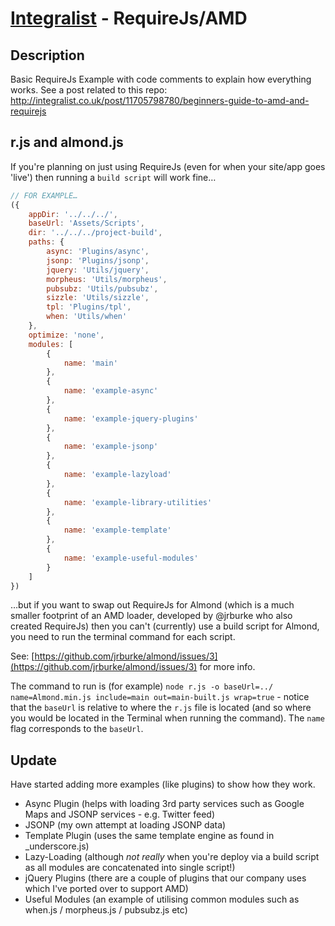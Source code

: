 [Integralist](http://www.integralist.co.uk/) - RequireJs/AMD
================================

Description
-----------

Basic RequireJs Example with code comments to explain how everything works.
See a post related to this repo: http://integralist.co.uk/post/11705798780/beginners-guide-to-amd-and-requirejs

r.js and almond.js
------------------

If you're planning on just using RequireJs (even for when your site/app goes 'live') then running a `build script` will work fine…

```js
// FOR EXAMPLE…
({	
    appDir: '../../../',
    baseUrl: 'Assets/Scripts',
    dir: '../../../project-build',
    paths: {
        async: 'Plugins/async',
        jsonp: 'Plugins/jsonp',
        jquery: 'Utils/jquery',
        morpheus: 'Utils/morpheus',
		pubsubz: 'Utils/pubsubz',
		sizzle: 'Utils/sizzle',
        tpl: 'Plugins/tpl',
		when: 'Utils/when'
    },
    optimize: 'none',
    modules: [
        {
            name: 'main'
        },
        {
            name: 'example-async'
        },
        {
            name: 'example-jquery-plugins'
        },
        {
            name: 'example-jsonp'
        },
        {
            name: 'example-lazyload'
        },
        {
            name: 'example-library-utilities'
        },
        {
            name: 'example-template'
        },
        {
            name: 'example-useful-modules'
        }
    ]
})
```

…but if you want to swap out RequireJs for Almond (which is a much smaller footprint of an AMD loader, developed by @jrburke who also created RequireJs) then you can't (currently) use a build script for Almond, you need to run the terminal command for each script.

See: [https://github.com/jrburke/almond/issues/3](https://github.com/jrburke/almond/issues/3) for more info.

The command to run is (for example) `node r.js -o baseUrl=../ name=Almond.min.js include=main out=main-built.js wrap=true` - notice that the `baseUrl` is relative to where the `r.js` file is located (and so where you would be located in the Terminal when running the command). The `name` flag corresponds to the `baseUrl`.


Update
-----------

Have started adding more examples (like plugins) to show how they work.

* Async Plugin (helps with loading 3rd party services such as Google Maps and JSONP services - e.g. Twitter feed)
* JSONP (my own attempt at loading JSONP data)
* Template Plugin (uses the same template engine as found in _underscore.js)
* Lazy-Loading (although *not really* when you're deploy via a build script as all modules are concatenated into single script!)
* jQuery Plugins (there are a couple of plugins that our company uses which I've ported over to support AMD)
* Useful Modules (an example of utilising common modules such as when.js / morpheus.js / pubsubz.js etc)